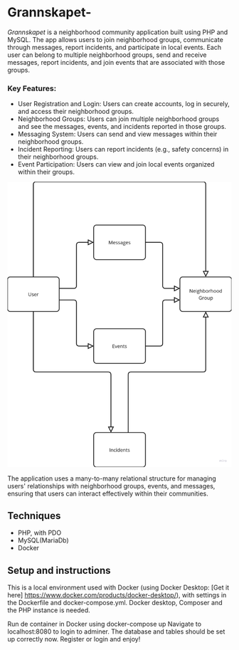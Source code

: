 # Grannskapet-
*Grannskapet* is a neighborhood community application built using PHP and MySQL. The app allows users to join neighborhood groups, communicate through messages, report incidents, and participate in local events. Each user can belong to multiple neighborhood groups, send and receive messages, report incidents, and join events that are associated with those groups.

### Key Features:
- User Registration and Login: Users can create accounts, log in securely, and access their neighborhood groups.
- Neighborhood Groups: Users can join multiple neighborhood groups and see the messages, events, and incidents reported in those groups.
- Messaging System: Users can send and view messages within their neighborhood groups.
- Incident Reporting: Users can report incidents (e.g., safety concerns) in their neighborhood groups.
- Event Participation: Users can view and join local events organized within their groups.

![alt text](image.png)

The application uses a many-to-many relational structure for managing users' relationships with neighborhood groups, events, and messages, ensuring that users can interact effectively within their communities.

## Techniques
- PHP, with PDO
- MySQL(MariaDb)
- Docker

## Setup and instructions

This is a local environment used with Docker (using Docker Desktop: [Get it here] https://www.docker.com/products/docker-desktop/), with settings in the Dockerfile and docker-compose.yml. Docker desktop, Composer and the PHP instance is needed.

Run de container in Docker using docker-compose up Navigate to localhost:8080 to login to adminer. The database and tables should be set up correctly now. Register or login and enjoy!